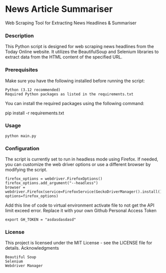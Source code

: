 # News Article Summariser
Web Scraping Tool for Extracting News Headlines & Summariser

### Description
This Python script is designed for web scraping news headlines from the Today Online website. It utilizes the BeautifulSoup and Selenium libraries to extract data from the HTML content of the specified URL.

### Prerequisites
Make sure you have the following installed before running the script:

    Python (3.12 recommended)
    Required Python packages as listed in the requirements.txt

You can install the required packages using the following command:

pip install -r requirements.txt

### Usage
```
python main.py
```

### Configuration
The script is currently set to run in headless mode using Firefox. If needed, you can customize the web driver options or use a different browser by modifying the script.

```
firefox_options = webdriver.FirefoxOptions()
firefox_options.add_argument("--headless")
browser = webdriver.Firefox(service=FirefoxService(GeckoDriverManager().install()), options=firefox_options)
```


Add this line of code to virtual environment activate file to not get the API limit exceed error.
Replace it with your own Github Personal Access Token

```
export GH_TOKEN = "asdasdasdasd"
```

### License
This project is licensed under the MIT License - see the LICENSE file for details.
Acknowledgments

    Beautiful Soup
    Selenium
    Webdriver Manager